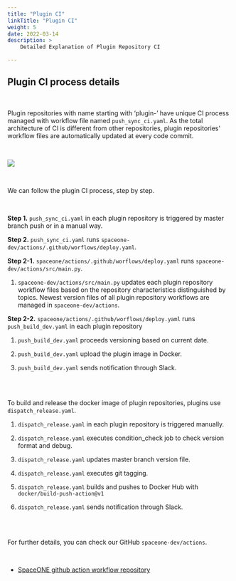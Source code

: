 ```yaml
---
title: "Plugin CI"
linkTitle: "Plugin CI"
weight: 5
date: 2022-03-14
description: >
    Detailed Explanation of Plugin Repository CI

---
```


## Plugin CI process details

</br>

Plugin repositories with name starting with ‘plugin-’ have unique CI process managed with workflow file named `push_sync_ci.yaml`. As the total architecture of CI is different from other repositories, plugin repositories' workflow files are automatically updated at every code commit.

</br>

![](/docs/developers/CICD/plugin-ci/img/plugin_ci.png)

</br>

We can follow the plugin CI process, step by step. 

</br>

**Step 1.** `push_sync_ci.yaml` in each plugin repository is triggered by master branch push or in a manual way.

**Step 2.** `push_sync_ci.yaml` runs `spaceone-dev/actions/.github/worflows/deploy.yaml`.   

**Step 2-1.** `spaceone/actions/.github/worflows/deploy.yaml` runs `spaceone-dev/actions/src/main.py`.     
1. `spaceone-dev/actions/src/main.py` updates each plugin repository workflow files based on the repository characteristics distinguished by topics. Newest version files of all plugin repository workflows are managed in `spaceone-dev/actions`.  

**Step 2-2.** `spaceone/actions/.github/worflows/deploy.yaml` runs `push_build_dev.yaml` in each plugin repository   
1. `push_build_dev.yaml` proceeds versioning based on current date.   

2. `push_build_dev.yaml` upload the plugin image in Docker.     

3. `push_build_dev.yaml` sends notification through Slack.     

</br>
</br>


To build and release the docker image of plugin repositories, plugins use `dispatch_release.yaml`. 

1. `dispatch_release.yaml` in each plugin repository is triggered manually.

2. `dispatch_release.yaml` executes condition_check job to check version format and debug.

3. `dispatch_release.yaml` updates master branch version file.

4. `dispatch_release.yaml` executes git tagging.

5. `dispatch_release.yaml` builds and pushes to Docker Hub with `docker/build-push-action@v1`

6. `dispatch_release.yaml` sends notification through Slack.

</br>
</br>


For further details, you can check our GitHub `spaceone-dev/actions`. 

</br>

* [SpaceONE github action workflow repository](https://github.com/cloudforet-io/actions)

